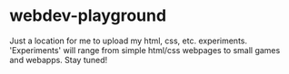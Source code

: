 # webdev-playground
Just a location for me to upload my html, css, etc. experiments. 
'Experiments' will range from simple html/css webpages to small games and webapps. Stay tuned!
